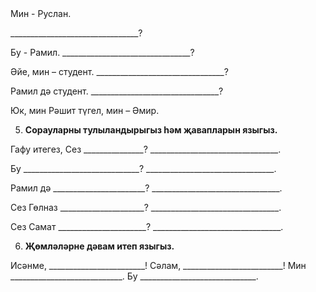 <!-- page start -->Мин - Руслан.
\_\_\_\_\_\_\_\_\_\_\_\_\_\_\_\_\_\_\_\_\_\_\_\_\_\_\_\_\_\_\_\_?

Бу - Рамил.
\_\_\_\_\_\_\_\_\_\_\_\_\_\_\_\_\_\_\_\_\_\_\_\_\_\_\_\_\_\_\_\_?

Әйе, мин – студент.
\_\_\_\_\_\_\_\_\_\_\_\_\_\_\_\_\_\_\_\_\_\_\_\_\_\_\_\_\_\_\_\_?

Рамил дә студент.
\_\_\_\_\_\_\_\_\_\_\_\_\_\_\_\_\_\_\_\_\_\_\_\_\_\_\_\_\_\_\_\_?

Юк, мин Рәшит түгел, мин – Әмир.

5. **Сорауларны тулыландырыгыз һәм җавапларын языгыз.**

Гафу итегез, Сез \_\_\_\_\_\_\_\_\_\_\_\_\_\_\_?
\_\_\_\_\_\_\_\_\_\_\_\_\_\_\_\_\_\_\_\_\_\_\_\_\_\_\_\_\_\_\_\_.

Бу \_\_\_\_\_\_\_\_\_\_\_\_\_\_\_\_\_\_\_\_\_\_\_\_\_\_\_\_\_?
\_\_\_\_\_\_\_\_\_\_\_\_\_\_\_\_\_\_\_\_\_\_\_\_\_\_\_\_\_\_\_\_.

Рамил дә \_\_\_\_\_\_\_\_\_\_\_\_\_\_\_\_\_\_\_\_\_\_\_?
\_\_\_\_\_\_\_\_\_\_\_\_\_\_\_\_\_\_\_\_\_\_\_\_\_\_\_\_\_\_\_\_.

Сез Гөлназ \_\_\_\_\_\_\_\_\_\_\_\_\_\_\_\_\_\_\_\_\_?
\_\_\_\_\_\_\_\_\_\_\_\_\_\_\_\_\_\_\_\_\_\_\_\_\_\_\_\_\_\_\_\_.

Сез Самат \_\_\_\_\_\_\_\_\_\_\_\_\_\_\_\_\_\_\_\_\_\_?
\_\_\_\_\_\_\_\_\_\_\_\_\_\_\_\_\_\_\_\_\_\_\_\_\_\_\_\_\_\_\_\_.

6. **Җөмләләрне дәвам итеп языгыз.**

Исәнме, \_\_\_\_\_\_\_\_\_\_\_\_\_\_\_\_\_\_\_\_\_\_\_\_!
Сәлам, \_\_\_\_\_\_\_\_\_\_\_\_\_\_\_\_\_\_\_\_\_\_\_\_\_!
Мин \_\_\_\_\_\_\_\_\_\_\_\_\_\_\_\_\_\_\_\_\_\_\_\_\_\_\_\_.
Бу \_\_\_\_\_\_\_\_\_\_\_\_\_\_\_\_\_\_\_\_\_\_\_\_\_\_\_\_\_.<!-- page end -->